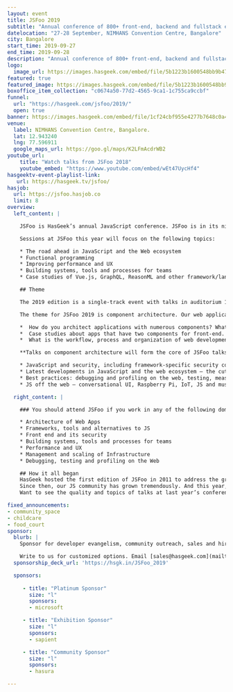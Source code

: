 ```yaml
---
layout: event
title: JSFoo 2019
subtitle: "Annual conference of 800+ front-end, backend and fullstack engineers"
datelocation: "27-28 September, NIMHANS Convention Centre, Bangalore"
city: Bangalore
start_time: 2019-09-27
end_time: 2019-09-28
description: "Annual conference of 800+ front-end, backend and fullstack engineers"
logo:
  image_url: https://images.hasgeek.com/embed/file/5b1223b1600548bb9b4756f2f1c11e16
featured: true
featured_image: https://images.hasgeek.com/embed/file/5b1223b1600548bb9b4756f2f1c11e16
boxoffice_item_collection: "c0674a50-77d2-4565-9ca1-1c755ca9ccbf"
funnel:
  url: "https://hasgeek.com/jsfoo/2019/"
  open: true
banner: https://images.hasgeek.com/embed/file/1cf24cbf955e4277b7648c0a483cc475
venue:
  label: NIMHANS Convention Centre, Bangalore.
  lat: 12.943240
  lng: 77.596911
  google_maps_url: https://goo.gl/maps/K2LFmAcdrWB2
youtube_url:
    title: "Watch talks from JSFoo 2018"
    youtube_embed: "https://www.youtube.com/embed/wEt47UycHf4"
hasgeektv-event-playlist-link:
   url: https://hasgeek.tv/jsfoo/
hasjob:
  url: https://jsfoo.hasjob.co
  limit: 8
overview:
  left_content: |

    JSFoo is HasGeek’s annual JavaScript conference. JSFoo is in its ninth edition this year. The 2019 edition is a two-track event with talks and Birds of Feather (BOF) sessions in auditorium 1 and auditorium 2 at the NIMHANS Convention Centre.

    Sessions at JSFoo this year will focus on the following topics:

    * The road ahead in JavaScript and the Web ecosystem
    * Functional programming
    * Improving performance and UX
    * Building systems, tools and processes for teams
    * Case studies of Vue.js, GraphQL, ReasonML and other framework/language adoption.

    ## Theme

    The 2019 edition is a single-track event with talks in auditorium 1, Birds of a Feather (BoF) sessions and round tables at the NIMHANS Convention Centre.

    The theme for JSFoo 2019 is component architecture. Our web applications these days are typically composed of multiple components such as React, Angular, Vue, Ember and, others. We’d therefore like to hear talks about:

    *  How do you architect applications with numerous components? What complexities arise in the process? How do you mitigate these complexities?
    *  Case studies about apps that have two components for front-end. Is your app’s front-end architected with Angular and Vue, for example? In which case, how does front-end and backend technology work? Tell us more.
    *  What is the workflow, process and organization of web development teams working on apps that have multiple components?

    **Talks on component architecture will form the core of JSFoo talks for the first session, on both the days. Apart from this, we are accepting talks on:**

    * JavaScript and security, including framework-specific security concerns (node.js and exploits, for example), authentication and, security audits.
    * Latest developments in JavaScript and the web ecosystem – the cutting edge.
    * Best practices: debugging and profiling on the web, testing, measuring performance.
    * JS off the web – conversational UI, Raspberry Pi, IoT, JS and music.

  right_content: |

    ### You should attend JSFoo if you work in any of the following domains

    * Architecture of Web Apps
    * Frameworks, tools and alternatives to JS
    * Front end and its security
    * Building systems, tools and processes for teams
    * Performance and UX
    * Management and scaling of Infrastructure
    * Debugging, testing and profiling on the Web

    ## How it all began
    HasGeek hosted the first edition of JSFoo in 2011 to address the growing needs of a niche community working with Javascript.
    Since then, our JS community has grown tremendously. And this year, we’re meeting again on **27 – 28 September** to explore new ideas and developments, to implement innovative solutions, and to learn from others’ experiences.
    Want to see the quality and topics of talks at last year’s conference? You can watch the [JSFoo 2018 Day 1 videos](https://hasgeek.tv/jsfoo/2018-day-1) or [JSFoo 2018 Day 2 videos](https://hasgeek.tv/jsfoo/2018-day-2)to see what was on trend. Or check out the [2018 conference website](https://jsfoo.in/2018/).

fixed_announcements:
- community_space
- childcare
- food_court
sponsor:
  blurb: |
    Sponsor for developer evangelism, community outreach, sales and hiring.

    Write to us for customized options. Email [sales@hasgeek.com](mailto:sales@hasgeek.com)
  sponsorship_deck_url: 'https://hsgk.in/JSFoo_2019'

  sponsors:
  
     - title: "Platinum Sponsor"
       size: "l"
       sponsors:
       - microsoft

     - title: "Exhibition Sponsor"
       size: "l"
       sponsors:
       - sapient

     - title: "Community Sponsor"
       size: "l"
       sponsors:
       - hasura

---
```

